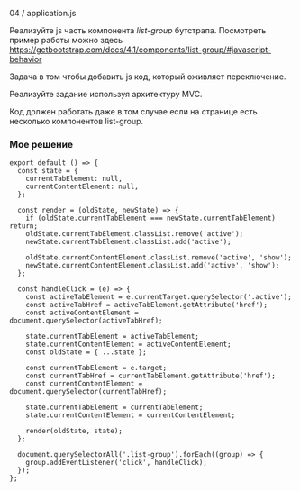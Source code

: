 04 / application.js

Реализуйте js часть компонента *list-group* бутстрапа. Посмотреть пример работы можно здесь https://getbootstrap.com/docs/4.1/components/list-group/#javascript-behavior

Задача в том чтобы добавить js код, который оживляет переключение.

Реализуйте задание используя архитектуру MVC.

Код должен работать даже в том случае если на странице есть несколько компонентов list-group.

### Мое решение
```
export default () => {
  const state = {
    currentTabElement: null,
    currentContentElement: null,
  };

  const render = (oldState, newState) => {
    if (oldState.currentTabElement === newState.currentTabElement) return;
    oldState.currentTabElement.classList.remove('active');
    newState.currentTabElement.classList.add('active');

    oldState.currentContentElement.classList.remove('active', 'show');
    newState.currentContentElement.classList.add('active', 'show');
  };

  const handleClick = (e) => {
    const activeTabElement = e.currentTarget.querySelector('.active');
    const activeTabHref = activeTabElement.getAttribute('href');
    const activeContentElement = document.querySelector(activeTabHref);

    state.currentTabElement = activeTabElement;
    state.currentContentElement = activeContentElement;
    const oldState = { ...state };

    const currentTabElement = e.target;
    const currentTabHref = currentTabElement.getAttribute('href');
    const currentContentElement = document.querySelector(currentTabHref);

    state.currentTabElement = currentTabElement;
    state.currentContentElement = currentContentElement;

    render(oldState, state);
  };

  document.querySelectorAll('.list-group').forEach((group) => {
    group.addEventListener('click', handleClick);
  });
};
```